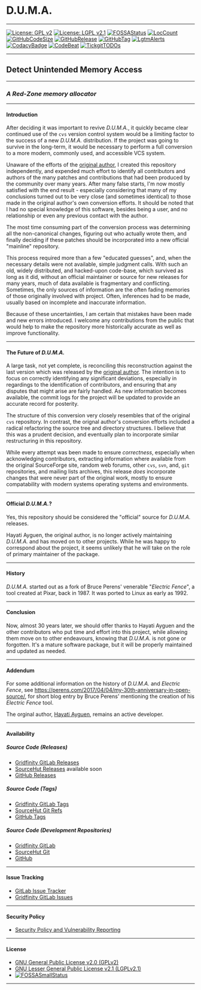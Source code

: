 # **D.U.M.A.**

-----------------------------

[![License: GPL v2](https://img.shields.io/badge/License-GPL%20v2-blue.svg)](https://github.com/johnsonjh/duma/blob/master/COPYING-GPL)
[![License: LGPL v2.1](https://img.shields.io/badge/License-LGPL%20v2.1-blue.svg)](https://github.com/johnsonjh/duma/blob/master/COPYING-LGPL)
[![FOSSAStatus](https://app.fossa.com/api/projects/git%2Bgithub.com%2Fjohnsonjh%2Fduma.svg?type=shield)](https://app.fossa.com/projects/git%2Bgithub.com%2Fjohnsonjh%2Fduma?ref=badge_shield)
[![LocCount](https://img.shields.io/tokei/lines/github/johnsonjh/duma.svg)](https://github.com/XAMPPRocky/tokei)
[![GitHubCodeSize](https://img.shields.io/github/languages/code-size/johnsonjh/OldCurve25519ScalarMult.svg)](https://github.com/johnsonjh/OldCurve25519ScalarMult)
[![GitHubRelease](https://img.shields.io/github/release/johnsonjh/duma.svg)](https://github.com/johnsonjh/duma/releases/)
[![GitHubTag](https://img.shields.io/github/tag/johnsonjh/duma.svg)](https://github.com/johnsonjh/duma/tags/)
[![LgtmAlerts](https://img.shields.io/lgtm/alerts/g/johnsonjh/duma.svg?logo=lgtm&logoWidth=18)](https://lgtm.com/projects/g/johnsonjh/duma/alerts/)
[![CodacyBadge](https://api.codacy.com/project/badge/Grade/f777934d666b4a6a9672d89b404c4953)](https://app.codacy.com/gh/johnsonjh/duma?utm_source=github.com&utm_medium=referral&utm_content=johnsonjh/duma&utm_campaign=Badge_Grade)
[![CodeBeat](https://codebeat.co/badges/a0be6809-acda-41a7-96a8-0d46698dc42c)](https://codebeat.co/projects/github-com-johnsonjh-duma-master)
[![TickgitTODOs](https://img.shields.io/endpoint?url=https://api.tickgit.com/badge?repo=github.com/johnsonjh/duma)](https://www.tickgit.com/browse?repo=github.com/johnsonjh/duma)

-----------------------------

## **Detect Unintended Memory Access**

-----------------------------

### ***A Red-Zone memory allocator***

-----------------------------

#### Introduction

After deciding it was important to revive *D.U.M.A.*, it quickly became
clear continued use of the `cvs` version control system would be a limiting
factor to the success of a new *D.U.M.A.* distribution. If the project was
going to survive in the long-term, it would be necessary to perform a full
conversion to a more modern, commonly used, and accessible VCS system.

Unaware of the efforts of the [original author](https://github.com/hayguen/duma),
I created this repository independently, and expended much effort to identify all
contributors and authors of the many patches and contributions that had been
produced by the community over many years. After many false starts, I'm now mostly
satisfied with the end result - especially considering that many of my conclusions
turned out to be very close (and sometimes identical) to those made in the original
author's own conversion efforts. It should be noted that I had no special knowledge
of this software, besides being a user, and no relationship or even any previous
contact with the author.

The most time consuming part of the conversion process was determining all the
non-canonical changes, figuring out who actually wrote them, and finally deciding
if these patches should be incorporated into a new official "mainline" repository.

This process required more than a few "educated guesses", and, when the necessary
details were not available, simple judgment calls. With such an old, widely
distributed, and hacked-upon code-base, which survived as long as it did, without
an official maintainer or source for new releases for many years, much of data
available is fragmentary and conflicting. Sometimes, the only sources of information
are the often fading memories of those originally involved with project. Often,
inferences had to be made, usually based on incomplete and inaccurate information.

Because of these uncertainties, I am certain that mistakes have been made and new
errors introduced. I welcome any contributions from the public that would help to
make the repository more historically accurate as well as improve functionality.

-----------------------------

#### The Future of *D.U.M.A.*

A large task, not yet complete, is reconciling this reconstruction against the
last version which was released by the [original author](https://github.com/hayguen/duma).
The intention is to focus on correctly identifying any significant deviations,
especially in regardings to the identification of contributors, and ensuring that
any disputes that might arise are fairly handled. As new information becomes available,
the commit logs for the project will be updated to provide an accurate record for posterity.

The structure of this conversion very closely resembles that of the original `cvs`
repository. In contrast, the orignal author's conversion efforts included a radical
refactoring the source tree and directory structures. I believe that this was a prudent
decision, and eventually plan to incorporate similar restructuring in this repository.

While every attempt was been made to ensure *correctness*, especially when acknowledging
contributors, extracting information where available from the original SourceForge site,
random web forums, other `cvs`, `svn`, and, `git` repositories, and mailing lists archives,
this release *does* incorporate changes that were never part of the original work, mostly
to ensure compatability with modern systems operating systems and environments.

-----------------------------

#### Official *D.U.M.A.*?

Yes, this repository should be considered the "official" source for *D.U.M.A.* releases.

Hayati Ayguen, the original author, is no longer actively maintaining *D.U.M.A.* and
has moved on to other projects. While he was happy to correspond about the project, it
seems unlikely that he will take on the role of primary maintainer of the package.

-----------------------------

#### History

*D.U.M.A.* started out as a fork of Bruce Perens' venerable "*Electric Fence*",
a tool created at Pixar, back in 1987. It was ported to Linux as early as 1992.

-----------------------------

#### Conclusion

Now, almost 30 years later, we should offer thanks to Hayati Ayguen and the other
contributors who put time and effort into this project, while allowing them move
on to other endeavours, knowing that *D.U.M.A.* is not gone or forgotten. It's a
mature software package, but it will be properly maintained and updated as needed.

-----------------------------

#### Addendum

For some additional information on the history of *D.U.M.A.* and *Electric Fence*,
see <https://perens.com/2017/04/04/my-30th-anniversary-in-open-source/>, for short
blog entry by Bruce Perens' mentioning the creation of his *Electric Fence* tool.

The orginal author, [Hayati Ayguen](https://github.com/hayguen), remains an active developer.

-----------------------------

#### Availability

##### Source Code (Releases)

* [Gridfinity GitLab Releases](https://gitlab.gridfinity.com/jeff/duma/-/releases/)
* [SourceHut Releases](https://sr.ht/~trn/duma/) available soon
* [GitHub Releases](https://github.com/johnsonjh/duma/releases/)

##### Source Code (Tags)

* [Gridfinity GitLab Tags](https://gitlab.gridfinity.com/jeff/duma/-/tags/)
* [SourceHut Git Refs](https://git.sr.ht/~trn/duma/refs)
* [GitHub Tags](https://github.com/johnsonjh/duma/tags/)

##### Source Code (Development Repositories)

* [Gridfinity GitLab](https://gitlab.gridfinity.com/jeff/duma)
* [SourceHut Git](https://git.sr.ht/~trn/duma)
* [GitHub](https://github.com/johnsonjh/duma)

-----------------------------

#### Issue Tracking

* [GitLab Issue Tracker](https://github.com/johnsonjh/duma/issues)
* [Gridfinity GitLab Issues](https://gitlab.gridfinity.com/jeff/duma/-/issues)

-----------------------------

#### Security Policy

* [Security Policy and Vulnerability Reporting](https://github.com/johnsonjh/duma/SECURITY.md)

-----------------------------

#### License

* [GNU General Public License v2.0 (GPLv2)](https://tldrlegal.com/license/gnu-general-public-license-v2)
* [GNU Lesser General Public License v2.1 (LGPLv2.1)](https://tldrlegal.com/license/gnu-lesser-general-public-license-v2.1-(lgpl-2.1))
* [![FOSSASmallStatus](https://app.fossa.com/api/projects/git%2Bgithub.com%2Fjohnsonjh%2Fduma.svg?type=small)](https://app.fossa.com/projects/git%2Bgithub.com%2Fjohnsonjh%2Fduma?ref=badge_small)

-----------------------------
